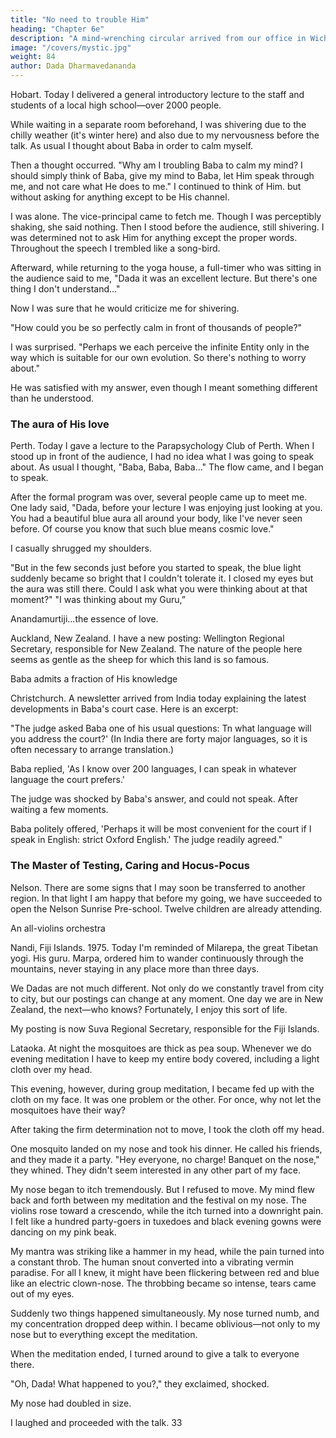 ```yaml
---
title: "No need to trouble Him"
heading: "Chapter 6e"
description: "A mind-wrenching circular arrived from our office in Wichita. Baba is in jail in India"
image: "/covers/mystic.jpg"
weight: 84
author: Dada Dharmavedananda
---
```



Hobart. Today I delivered a general introductory lecture to the staff and students of a local high school—over 2000 people. 

While waiting in a separate room beforehand, I was shivering due to the chilly weather (it's winter here) and also due to my nervousness before the talk. As usual I thought about Baba in order to calm myself. 

Then a thought occurred. "Why am I troubling Baba to calm my mind? I should simply think of Baba, give my mind to Baba, let Him speak through me, and not care what He does to me." I continued to think of Him. but without asking for anything except to be His channel.

I was alone. The vice-principal came to fetch me. Though I was perceptibly 
shaking, she said nothing. Then I stood before the audience, still shivering. I 
was determined not to ask Him for anything except the proper words. 
Throughout the speech I trembled like a song-bird. 

Afterward, while returning to the yoga house, a full-timer who was sitting in 
the audience said to me, "Dada it was an excellent lecture. But there's one thing 
I don't understand..." 

Now I was sure that he would criticize me for shivering. 

"How could you be so perfectly calm in front of thousands of people?" 

I was surprised. "Perhaps we each perceive the infinite Entity only in the 
way which is suitable for our own evolution. So there's nothing to worry about." 

He was satisfied with my answer, even though I meant something different 
than he understood. 


### The aura of His love 

Perth. Today I gave a lecture to the Parapsychology Club of Perth. When I stood up in front of the audience, I had no idea what I was going to speak about. As usual I thought, "Baba, Baba, Baba..." The flow came, and I began to speak.

After the formal program was over, several people came up to meet me. One lady said, "Dada, before your lecture I was enjoying just looking at you. You had a beautiful blue aura all around your body, like I've never seen before. Of course you know that such blue means cosmic love."

I casually shrugged my shoulders. 

"But in the few seconds just before you started to speak, the blue light 
suddenly became so bright that I couldn't tolerate it. I closed my eyes but the 
aura was still there. Could I ask what you were thinking about at that moment?" 
"I was thinking about my Guru,” 

Anandamurtiji...the essence of love. 

Auckland, New Zealand. I have a new posting: Wellington Regional 
Secretary, responsible for New Zealand. The nature of the people here seems as 
gentle as the sheep for which this land is so famous. 

Baba admits a fraction of His knowledge 

Christchurch. A newsletter arrived from India today explaining the latest 
developments in Baba's court case. Here is an excerpt: 

"The judge asked Baba one of his usual questions: Tn what language will you address the court?' (In India there are forty major languages, so it is often necessary to arrange translation.) 

Baba replied, 'As I know over 200 languages, I can speak in whatever language the court prefers.' 

The judge was shocked by Baba's answer, and could not speak. After waiting a few moments. 

Baba politely offered, 'Perhaps it will be most convenient for the court if I speak in English: strict Oxford English.' The judge readily agreed."


### The Master of Testing, Caring and Hocus-Pocus

<!-- Though Baba's statement was surprising, I believe it was modest. Many 
workers declare that He surely knows all languages. I speculate that His not 
admitting this vast knowledge is in accordance with His long-standing habit 
never to directly refer to His own omniscience. Nevertheless He spoke the truth 
because He said "over 200 languages."  -->

Nelson. There are some signs that I may soon be transferred to another region. In that light I am happy that before my going, we have succeeded to 
open the Nelson Sunrise Pre-school. Twelve children are already attending. 

An all-violins orchestra 

Nandi, Fiji Islands. 1975. Today I'm reminded of Milarepa, the great 
Tibetan yogi. His guru. Marpa, ordered him to wander continuously through 
the mountains, never staying in any place more than three days. 

We Dadas are not much different. Not only do we constantly travel from 
city to city, but our postings can change at any moment. One day we are in 
New Zealand, the next—who knows? Fortunately, I enjoy this sort of life. 

My posting is now Suva Regional Secretary, responsible for the Fiji 
Islands. 

Lataoka. At night the mosquitoes are thick as pea soup. Whenever we do 
evening meditation I have to keep my entire body covered, including a light 
cloth over my head. 

This evening, however, during group meditation, I became fed up with the 
cloth on my face. It was one problem or the other. For once, why not let the 
mosquitoes have their way? 

After taking the firm determination not to move, I took the cloth off my 
head. 

One mosquito landed on my nose and took his dinner. He called his friends, 
and they made it a party. "Hey everyone, no charge! Banquet on the nose," they 
whined. They didn't seem interested in any other part of my face. 

My nose began to itch tremendously. But I refused to move. My mind flew back and forth between my meditation and the festival on my nose. The violins rose toward a crescendo, while the itch turned into a downright pain. I felt like a hundred party-goers in tuxedoes and black evening gowns were dancing on my pink beak.

My mantra was striking like a hammer in my head, while the pain turned into a constant throb. The human snout converted into a vibrating vermin paradise. For all I knew, it might have been flickering between red and blue like an electric clown-nose. The throbbing became so intense, tears came out of my eyes.

Suddenly two things happened simultaneously. My nose turned numb, and 
my concentration dropped deep within. I became oblivious—not only to my 
nose but to everything except the meditation. 

When the meditation ended, I turned around to give a talk to everyone 
there. 

"Oh, Dada! What happened to you?," they exclaimed, shocked. 

My nose had doubled in size. 

I laughed and proceeded with the talk. 33 
